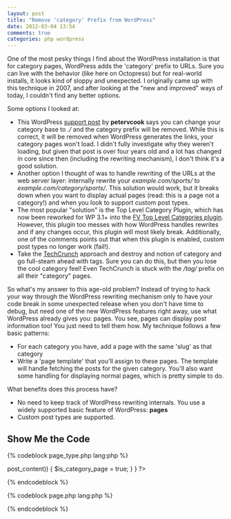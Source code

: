 ```yaml
---
layout: post
title: "Remove 'category' Prefix from WordPress"
date: 2012-03-04 13:54
comments: true
categories: php wordpress
---
```

One of the most pesky things I find about the WordPress installation is that for category pages, WordPress adds the 'category' prefix to URLs. Sure you can live with the behavior (like here on Octopress) but for real-world installs, it looks kind of sloppy and unexpected. I originally came up with this technique in 2007, and after looking at the "new and improved" ways of today, I couldn't find any better options.<!--more-->

Some options I looked at:

* This WordPress <a href="http://wordpress.org/support/topic/how-to-remove-the-category-in-the-link-">support post</a> by <strong>petervcook </strong>says you can change your category base to _./_ and the category prefix will be removed. While this is correct, it will be removed when WordPress generates the links, your category pages won't load. I didn't fully investigate why they weren't loading, but given that post is over four years old and a lot has changed in core since then (including the rewriting mechanism), I don't think it's a good solution.
* Another option I thought of was to handle rewriting of the URLs at the web server layer: internally rewrite your _example.com/sports/_ to _example.com/category/sports/_. This solution would work, but it breaks down when you want to display actual pages (read: this is a page not a category!) and when you look to support custom post types.
* The most popular "solution" is the Top Level Category Plugin, which has now been reworked for WP 3.1+ into the <a href="http://foliovision.com/seo-tools/wordpress/plugins/fv-top-level-categories">FV Top Level Categories plugin</a>. However, this plugin too messes with how WordPress handles rewrites and if any changes occur, this plugin will most likely break. Additionally, one of the comments points out that when this plugin is enabled, custom post types no longer work (fail!).
* Take the <a href="http://techcrunch.com">TechCrunch</a> approach and destroy and notion of category and go full-steam ahead with tags. Sure you can do this, but then you lose the cool category feel! Even TechCrunch is stuck with the _/tag/_ prefix on all their "category" pages.

So what's my answer to this age-old problem? Instead of trying to hack your way through the WordPress rewriting mechanism only to have your code break in some unexpected release when you don't have time to debug, but need one of the new WordPress features right away, use what WordPress already gives you: pages. You see, pages can display post information too! You just need to tell them how. My technique follows a few basic patterns:

* For each category you have, add a page with the same 'slug' as that category
* Write a 'page template' that you'll assign to these pages. The template will handle fetching the posts for the given category. You'll also want some handling for displaying normal pages, which is pretty simple to do.

What benefits does this process have?

* No need to keep track of WordPress rewriting internals. You use a widely supported basic feature of WordPress: **pages**
* Custom post types are supported.

## Show Me the Code
{% codeblock page_type.php lang:php %}
<?php		
	// include this file in your header.php

	if (is_page()) {
		// $is_category_page - true if page is a 'category' page (displays posts), else false
		$is_category_page = false;
		
		// if the page content is empty, it's a category page
		if (empty($post->post_content)) {
			$is_category_page = true;
		}
	}
?>
{% endcodeblock %}

{% codeblock page.php lang:php %}
<?php
	// page.php - use this file as a controller
	include (TEMPLATEPATH .'/header.php');

	// if $is_category_page is true, we know our "page", is really a "category"
	if ($is_category_page)
		// template for your categories
		include (TEMPLATEPATH . '/page-category.php');
	else
		// template for your pages
		include (TEMPLATEPATH . '/page-default.php');

	// etc..
	include (TEMPLATEPATH . '/sidebar.php');
	include (TEMPLATEPATH . '/footer.php');
?>
{% endcodeblock %}